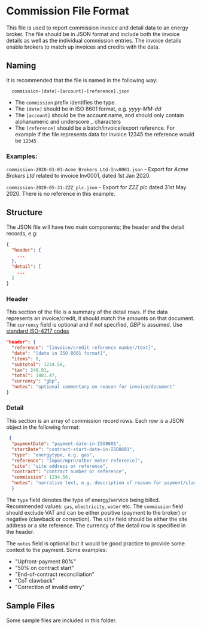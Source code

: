 # Commission File Format

This file is used to report commission invoice and detail data to an energy broker. The file should be in JSON format and include both the 
invoice details as well as the individual commission entries. The invoice details enable brokers to match up invoices and credits with the data.

## Naming

It is recommended that the file is named in the following way:
```
  commission-[date]-[account]-[reference].json
```  
 - The `commission` prefix identifies the type.
 - The `[date]` should be in ISO 8601 format, e.g. *yyyy-MM-dd* 
 - The `[account]` should be the account name, and should only contain alphanumeric and underscore _ characters
 - The `[reference]` should be a batch/invoice/export reference. For example if the file represents data for invoice 12345 the reference would be `12345`

### Examples:

`commission-2020-01-01-Acme_Brokers_Ltd-Inv0001.json`  - Export for _Acme Brokers Ltd_ related to invoice Inv0001, dated 1st Jan 2020.

`commission-2020-05-31-ZZZ_plc.json`  - Export for _ZZZ plc_ dated 31st May 2020. There is no reference in this example.

## Structure

The JSON file will have two main components; the header and the detail records, e.g:
```json
{
  "header": {
    ...
  },
  "detail": [
    ...
  ]
}
```

### Header
This section of the file is a summary of the detail rows. If the data represents an invoice/credit, it should match the amounts on that document. The `currency` field is optional and if not specified, _GBP_ is assumed. Use [standard ISO-4217 codes](https://en.wikipedia.org/wiki/ISO_4217)

```json
"header": {
  "reference": "[invoice/credit reference number/text]",
  "date": "[date in ISO 8601 format]",
  "items": 0, 
  "subtotal": 1234.56,
  "tax": 246.91,
  "total": 1481.47,
  "currency": "gbp",
  "notes": "optional commentary on reason for invoice/document"
}
```

### Detail
This section is an array of commission record rows. Each row is a JSON object in the following format:
```json
 {
  "paymentDate": "payment-date-in-ISO8601", 
  "startDate": "contract-start-date-in-ISO8601",
  "type": "energytype, e.g. gas",
  "reference": "[mpan/mprn/other meter reference]",
  "site": "site address or reference",
  "contract": "contract number or reference",
  "commission": 1234.56,
  "notes": "narrative text, e.g. description of reason for payment/clawback"
  }
```
The `type` field denotes the type of energy/service being billed. Recommended values: `gas`, `electricity`, `water` etc.
The `commission` field should exclude VAT and can be either positive (payment to the broker) or negative (clawback or correction). The `site` field should be
either the site address or a site reference. The currency of the detail row is specified in the header. 

The `notes` field is optional but it would be good practice to provide some context to the payment. Some examples: 
 - "Upfront-payment 80%"
 - "50% on contract start"
 - "End-of-contract reconciliation"
 - "CoT clawback"
 - "Correction of invalid entry"

## Sample Files

Some sample files are included in this folder.
